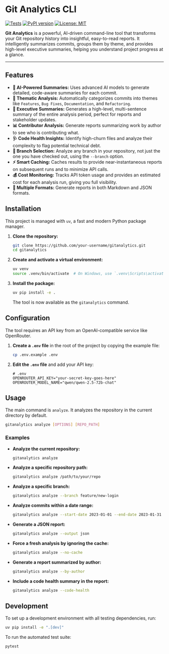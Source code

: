 # Git Analytics CLI

[![Tests](https://github.com/your-username/your-repo/actions/workflows/ci.yml/badge.svg)](https://github.com/your-username/your-repo/actions)
[![PyPI version](https://badge.fury.io/py/gitanalytics.svg)](https://badge.fury.io/py/gitanalytics)
[![License: MIT](https://img.shields.io/badge/License-MIT-yellow.svg)](https://opensource.org/licenses/MIT)

**Git Analytics** is a powerful, AI-driven command-line tool that transforms your Git repository history into insightful, easy-to-read reports. It intelligently summarizes commits, groups them by theme, and provides high-level executive summaries, helping you understand project progress at a glance.

---

## Features

-   **🤖 AI-Powered Summaries:** Uses advanced AI models to generate detailed, code-aware summaries for each commit.
-   **🧩 Thematic Analysis:** Automatically categorizes commits into themes like `Features`, `Bug Fixes`, `Documentation`, and `Refactoring`.
-   **📄 Executive Summaries:** Generates a high-level, multi-sentence summary of the entire analysis period, perfect for reports and stakeholder updates.
-   **📊 Contributor Analysis:** Generate reports summarizing work by author to see who is contributing what.
-   **🩺 Code Health Insights:** Identify high-churn files and analyze their complexity to flag potential technical debt.
-   **🌿 Branch Selection:** Analyze any branch in your repository, not just the one you have checked out, using the `--branch` option.
-   **⚡️ Smart Caching:** Caches results to provide near-instantaneous reports on subsequent runs and to minimize API calls.
-   **💰 Cost Monitoring:** Tracks API token usage and provides an estimated cost for each analysis run, giving you full visibility.
-   **📝 Multiple Formats:** Generate reports in both Markdown and JSON formats.

## Installation

This project is managed with `uv`, a fast and modern Python package manager.

1.  **Clone the repository:**
    ```bash
    git clone https://github.com/your-username/gitanalytics.git
    cd gitanalytics
    ```

2.  **Create and activate a virtual environment:**
    ```bash
    uv venv
    source .venv/bin/activate  # On Windows, use `.venv\Scripts\activate`
    ```

3.  **Install the package:**
    ```bash
    uv pip install -e .
    ```
    The tool is now available as the `gitanalytics` command.

## Configuration

The tool requires an API key from an OpenAI-compatible service like OpenRouter.

1.  **Create a `.env` file** in the root of the project by copying the example file:
    ```bash
    cp .env.example .env
    ```

2.  **Edit the `.env` file** and add your API key:
    ```
    # .env
    OPENROUTER_API_KEY="your-secret-key-goes-here"
    OPENROUTER_MODEL_NAME="qwen/qwen-2.5-72b-chat"
    ```

## Usage

The main command is `analyze`. It analyzes the repository in the current directory by default.

```bash
gitanalytics analyze [OPTIONS] [REPO_PATH]
```

### Examples

-   **Analyze the current repository:**
    ```bash
    gitanalytics analyze
    ```

-   **Analyze a specific repository path:**
    ```bash
    gitanalytics analyze /path/to/your/repo
    ```

-   **Analyze a specific branch:**
    ```bash
    gitanalytics analyze --branch feature/new-login
    ```

-   **Analyze commits within a date range:**
    ```bash
    gitanalytics analyze --start-date 2023-01-01 --end-date 2023-01-31
    ```

-   **Generate a JSON report:**
    ```bash
    gitanalytics analyze --output json
    ```

-   **Force a fresh analysis by ignoring the cache:**
    ```bash
    gitanalytics analyze --no-cache
    ```

-   **Generate a report summarized by author:**
    ```bash
    gitanalytics analyze --by-author
    ```

-   **Include a code health summary in the report:**
    ```bash
    gitanalytics analyze --code-health
    ```

## Development

To set up a development environment with all testing dependencies, run:

```bash
uv pip install -e ".[dev]"
```

To run the automated test suite:

```bash
pytest
```